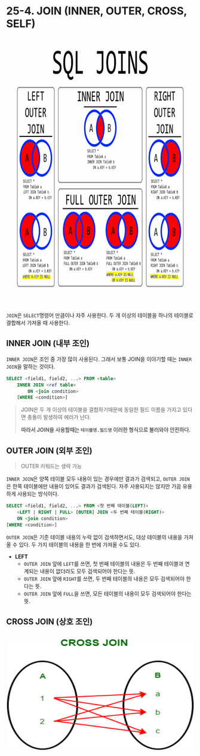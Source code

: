 # 25-4. JOIN (INNER, OUTER, CROSS, SELF)

## <center><img src="./images/join.png" width="1000" height="700"></center>

`JOIN`은 `SELECT`명령어 만큼이나 자주 사용한다. 두 개 이상의 테이블을 하나의 테이블로 결합해서 가져올 때 사용한다.

## INNER JOIN (내부 조인)

`INNER JOIN`은 조인 중 가장 많이 사용된다. 그래서 보통 JOIN을 이야기할 때는 `INNER JOIN`을 말하는 것이다.

```sql
SELECT <field1, field2, ...> FROM <table>
    INNER JOIN <ref table> 
        ON <join condition>
    [WHERE <condition>]
```

> JOIN은 두 개 이상의 테이블을 결합하기때문에 동일한 필드 이름을 가지고 있다면 충돌이 발생하여 에러가 난다. 
> 
> __따라서 JOIN을 사용할때는 `테이블명.필드명` 이러한 형식으로 불러와야 안전하다.__

## OUTER JOIN (외부 조인)

> OUTER 키워드는 생략 가능

`INNER JOIN`은 양쪽 테이블 모두 내용이 있는 경우에만 결과가 검색되고, `OUTER JOIN`은 한쪽 테이블에만 내용이 있어도 결과가 검색된다. 자주
사용되지는 않지만 가끔 유용하게 사용되는 방식이다.

```sql
SELECT <field1, field2, ...> FROM <첫 번째 테이블(LEFT)>
    <LEFT | RIGHT | FULL> [OUTER] JOIN <두 번째 테이블(RIGHT)>
    ON <join condition>
[WHERE <condition>]
```

`OUTER JOIN`은 기준 테이블 내용의 누락 없이 검색하면서도, 대상 테이블의 내용을 가져올 수 있다. 두 가지 테이블의 내용을 한 번에 가져올 수도 있다.

+ __LEFT__
  + `OUTER JOIN` 앞에 `LEFT`를 쓰면, 첫 번째 테이블의 내용은 두 번째 테이블과 연계되는 내용이 없더라도 모두 검색되어야 한다는 뜻.
  + `OUTER JOIN` 앞에 `RIGHT`를 쓰면, 두 번째 테이블의 내용은 모두 검색되어야 한다는 뜻.
  + `OUTER JOIN` 앞에 `FULL`을 쓰면, 모든 테이블의 내용이 모두 검색되어야 한다는 뜻.

## CROSS JOIN (상호 조인)

## <center><img src="./images/cross_join.png" width="500" height="300"></center>
